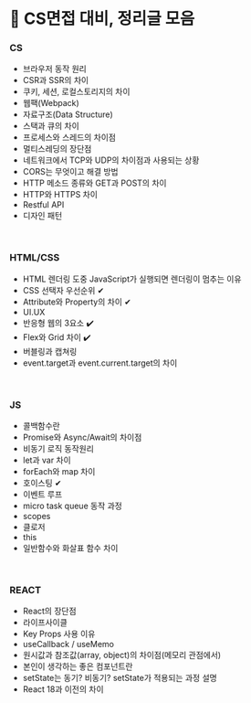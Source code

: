 # 🥜 CS면접 대비, 정리글 모음

### CS

- 브라우저 동작 원리
- CSR과 SSR의 차이
- 쿠키, 세션, 로컬스토리지의 차이
- 웹팩(Webpack)
- 자료구조(Data Structure)
- 스택과 큐의 차이
- 프로세스와 스레드의 차이점
- 멀티스레딩의 장단점
- 네트워크에서 TCP와 UDP의 차이점과 사용되는 상황
- CORS는 무엇이고 해결 방법
- HTTP 메소드 종류와 GET과 POST의 차이
- HTTP와 HTTPS 차이
- Restful API
- 디자인 패턴

<br />

### HTML/CSS

- HTML 렌더링 도중 JavaScript가 실행되면 렌더링이 멈추는 이유
- CSS 선택자 우선순위 ✔
- Attribute와 Property의 차이 ✔
- UI.UX
- 반응형 웹의 3요소 ✔️
- Flex와 Grid 차이 ✔️
- 버블링과 캡쳐링
- event.target과 event.current.target의 차이

<br />

### JS

- 콜백함수란
- Promise와 Async/Await의 차이점
- 비동기 로직 동작원리
- let과 var 차이
- forEach와 map 차이
- 호이스팅 ✔
- 이벤트 루프
- micro task queue 동작 과정
- scopes
- 클로저
- this
- 일반함수와 화살표 함수 차이

<br />

### REACT

- React의 장단점
- 라이프사이클
- Key Props 사용 이유
- useCallback / useMemo
- 원시값과 참조값(array, object)의 차이점(메모리 관점에서)
- 본인이 생각하는 좋은 컴포넌트란
- setState는 동기? 비동기? setState가 적용되는 과정 설명
- React 18과 이전의 차이

<br />
